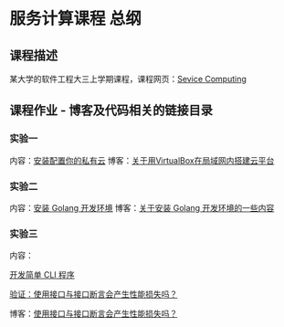 # 服务计算课程 总纲

## 课程描述

某大学的软件工程大三上学期课程，课程网页：[Sevice Computing](https://pmlpml.github.io/ServiceComputingOnCloud/)

## 课程作业 - 博客及代码相关的链接目录

### 实验一

内容：[安装配置你的私有云](https://pmlpml.github.io/ServiceComputingOnCloud/ex-install-cloud)
博客：[关于用VirtualBox在局域网内搭建云平台](./)

### 实验二

内容：[安装 Golang 开发环境](https://pmlpml.github.io/ServiceComputingOnCloud/ex-install-go)
博客：[关于安装 Golang 开发环境的一些内容](./)

### 实验三

内容：

[开发简单 CLI 程序](https://pmlpml.github.io/ServiceComputingOnCloud/ex-cli-basic)

[验证：使用接口与接口断言会产生性能损失吗？](./)

博客：[使用接口与接口断言会产生性能损失吗？](./)
